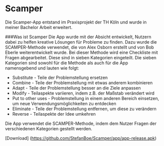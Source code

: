 # Scamper
Die Scamper-App entstand im Praxisprojekt der TH Köln und wurde in meiner Bachelor Arbeit erweitert.

###Was ist Scamper
Die App wurde mit der Absicht entwickelt, Nutzern dabei zu helfen kreative Lösungen für Probleme zu finden. Dazu wurde 
die SCAMPER-Methode verwendet, die von Alex Osborn erstellt und von Bob Eberle weiterentwickelt wurde. Bei dieser Methode wird eine Checkliste mit Fragen abgearbeitet. 
Diese sind in sieben Kategorien eingeteilt. Die sieben Kategorien sind sowohl für die Methode als auch für die App namensgebend und lauten wie folgt:
- Substitute - Teile der Problemstellung ersetzen
- Combine - Teile der Problemstellung mit etwas anderem kombinieren
- Adapt - Teile der Problemstellung besser an die Ziele anpassen 
- Modify - Teilaspekte variieren, indem z.B. der Maßstab verändert wird
- Put to other uses - Problemstellung in einem anderen Bereich einsetzen, um neue Verwendungsmöglichkeiten zu entdecken
- Eliminate - Teile der Problemstellung entfernen, um diese zu verändern
- Reverse - Teilaspekte der Idee umkehren

Die App verwendet die SCAMPER-Methode, indem dem Nutzer Fragen der verschiedenen Kategorien gestellt werden.

[Download] (https://github.com/StefanBoe/Scamper/app/app-release.apk)
